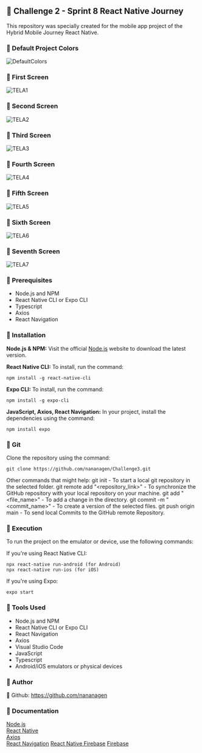 ## 🌱 Challenge 2 - Sprint 8 React Native Journey
This repository was specially created for the mobile app project of the Hybrid Mobile Journey React Native.

### 🌿 Default Project Colors
![DefaultColors](https://github.com/nananagen/Challenge3/telas_img/paleta.png)

### 🌱 First Screen
  ![TELA1](https://github.com/nananagen/Challenge3/telas_img/tela1.jpg)
### 🌱 Second Screen
  ![TELA2](https://github.com/nananagen/Challenge3/telas_img/tela2.jpg)
### 🌱 Third Screen
  ![TELA3](https://github.com/nananagen/Challenge3/telas_img/tela3.jpg)
### 🌱 Fourth Screen
  ![TELA4](https://github.com/nananagen/Challenge3/telas_img/tela4.jpg)
### 🌱 Fifth Screen
  ![TELA5](https://github.com/nananagen/Challenge3/telas_img/tela5.jpg)
### 🌱 Sixth Screen
  ![TELA6](https://github.com/nananagen/Challenge3/telas_img/tela6.jpg)
### 🌱 Seventh Screen
  ![TELA7](https://github.com/nananagen/Challenge3/telas_img/tela7.jpg)

### 🌿 Prerequisites

* Node.js and NPM
* React Native CLI or Expo CLI
* Typescript
* Axios
* React Navigation

### 🌿 Installation

**Node.js & NPM:** Visit the official [Node.js](https://nodejs.org/en/download/) website to download the latest version.

**React Native CLI:** To install, run the command:  
```
npm install -g react-native-cli
```

**Expo CLI:** To install, run the command:  
```
npm install -g expo-cli
```

**JavaScript, Axios, React Navigation:** In your project, install the dependencies using the command:  
```
npm install expo 
```

### 🌱 Git

Clone the repository using the command:
```
git clone https://github.com/nananagen/Challenge3.git
```

Other commands that might help:
git init - To start a local git repository in the selected folder.
git remote add "<repository_link>" - To synchronize the GitHub repository with your local repository on your machine.
git add "<file_name>" - To add a change in the directory.
git commit -m "<commit_name>" - To create a version of the selected files.
git push origin main - To send local Commits to the GitHub remote Repository.

### 🌱 Execution

To run the project on the emulator or device, use the following commands:

If you're using React Native CLI:
```
npx react-native run-android (for Android)
npx react-native run-ios (for iOS)
```

If you're using Expo:
```
expo start
```

### 🌱 Tools Used

* Node.js and NPM
* React Native CLI or Expo CLI
* React Navigation
* Axios
* Visual Studio Code
* JavaScript
* Typescript
* Android/iOS emulators or physical devices

### 🌱 Author
🔗 Github: https://github.com/nananagen

### 🌱 Documentation

[Node.js](https://nodejs.org/en/docs/)  
[React Native](https://reactnative.dev/docs/getting-started)  
[Axios](https://axios-http.com/docs/intro)  
[React Navigation](https://reactnavigation.org/docs/getting-started)
[React Native Firebase](https://rnfirebase.io/)
[Firebase](https://firebase.google.com/docs?authuser=0&hl=pt-br)
